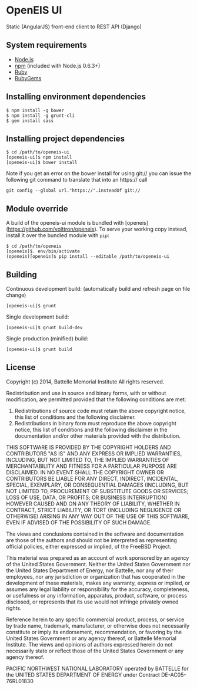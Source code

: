 OpenEIS UI
==========

Static (AngularJS) front-end client to REST API (Django)


System requirements
-------------------

* [Node.js](http://nodejs.org/)
* [npm](https://docs.npmjs.com/getting-started/installing-node) (included with Node.js 0.6.3+)
* [Ruby](https://www.ruby-lang.org/en/documentation/installation/)
* [RubyGems](https://rubygems.org/pages/download)


Installing environment dependencies
-----------------------------------

    $ npm install -g bower
    $ npm install -g grunt-cli
    $ gem install sass


Installing project dependencies
-------------------------------

    $ cd /path/to/openeis-ui
    [openeis-ui]$ npm install
    [openeis-ui]$ bower install

 Note if you get an error on the bower install for using git:// you can issue the following git 
 command to translate that into an https:// call

    git config --global url."https://".insteadOf git:// 


Module override
---------------

A build of the openeis-ui module is bundled with [openeis]
(https://github.com/volttron/openeis). To serve your working copy
instead, install it over the bundled module with `pip`:

    $ cd /path/to/openeis
    [openeis]$. env/bin/activate
    (openeis)[openeis]$ pip install --editable /path/to/openeis-ui


Building
--------

Continuous development build:
(automatically build and refresh page on file change)

    [openeis-ui]$ grunt

Single development build:

    [openeis-ui]$ grunt build-dev

Single production (minified) build:

    [openeis-ui]$ grunt build


License
-------

Copyright (c) 2014, Battelle Memorial Institute
All rights reserved.

Redistribution and use in source and binary forms, with or without
modification, are permitted provided that the following conditions are met:

1. Redistributions of source code must retain the above copyright notice, this
   list of conditions and the following disclaimer.
2. Redistributions in binary form must reproduce the above copyright notice,
   this list of conditions and the following disclaimer in the documentation
   and/or other materials provided with the distribution.

THIS SOFTWARE IS PROVIDED BY THE COPYRIGHT HOLDERS AND CONTRIBUTORS "AS IS" AND
ANY EXPRESS OR IMPLIED WARRANTIES, INCLUDING, BUT NOT LIMITED TO, THE IMPLIED
WARRANTIES OF MERCHANTABILITY AND FITNESS FOR A PARTICULAR PURPOSE ARE
DISCLAIMED. IN NO EVENT SHALL THE COPYRIGHT OWNER OR CONTRIBUTORS BE LIABLE FOR
ANY DIRECT, INDIRECT, INCIDENTAL, SPECIAL, EXEMPLARY, OR CONSEQUENTIAL DAMAGES
(INCLUDING, BUT NOT LIMITED TO, PROCUREMENT OF SUBSTITUTE GOODS OR SERVICES;
LOSS OF USE, DATA, OR PROFITS; OR BUSINESS INTERRUPTION) HOWEVER CAUSED AND
ON ANY THEORY OF LIABILITY, WHETHER IN CONTRACT, STRICT LIABILITY, OR TORT
(INCLUDING NEGLIGENCE OR OTHERWISE) ARISING IN ANY WAY OUT OF THE USE OF THIS
SOFTWARE, EVEN IF ADVISED OF THE POSSIBILITY OF SUCH DAMAGE.

The views and conclusions contained in the software and documentation are those
of the authors and should not be interpreted as representing official policies,
either expressed or implied, of the FreeBSD Project.


This material was prepared as an account of work sponsored by an
agency of the United States Government.  Neither the United States
Government nor the United States Department of Energy, nor Battelle,
nor any of their employees, nor any jurisdiction or organization
that has cooperated in the development of these materials, makes
any warranty, express or implied, or assumes any legal liability
or responsibility for the accuracy, completeness, or usefulness or
any information, apparatus, product, software, or process disclosed,
or represents that its use would not infringe privately owned rights.

Reference herein to any specific commercial product, process, or
service by trade name, trademark, manufacturer, or otherwise does
not necessarily constitute or imply its endorsement, recommendation,
or favoring by the United States Government or any agency thereof,
or Battelle Memorial Institute. The views and opinions of authors
expressed herein do not necessarily state or reflect those of the
United States Government or any agency thereof.

PACIFIC NORTHWEST NATIONAL LABORATORY
operated by BATTELLE for the UNITED STATES DEPARTMENT OF ENERGY
under Contract DE-AC05-76RL01830
